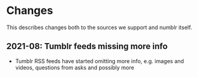 # Changes

This describes changes both to the sources we support and numblr itself.

## 2021-08: Tumblr feeds missing more info

- Tumblr RSS feeds have started omitting more info, e.g. images and
  videos, questions from asks and possibly more
